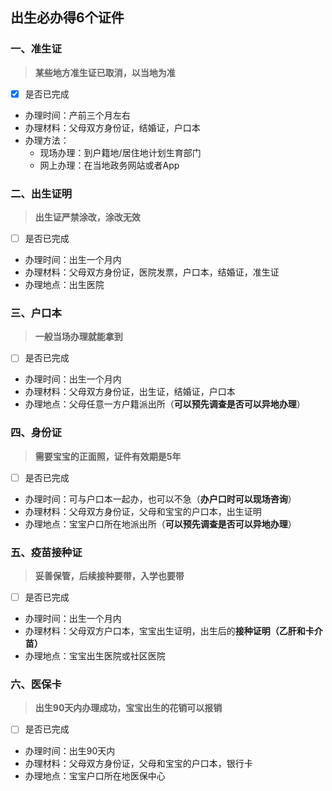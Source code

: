 ## 出生必办得6个证件

### 一、准生证
> **某些地方准生证已取消，以当地为准**
- [x] 是否已完成
* 办理时间：产前三个月左右
* 办理材料：父母双方身份证，结婚证，户口本
* 办理方法：
  - 现场办理：到户籍地/居住地计划生育部门
  - 网上办理：在当地政务网站或者App

### 二、出生证明
> **出生证严禁涂改，涂改无效**
- [ ] 是否已完成
* 办理时间：出生一个月内
* 办理材料：父母双方身份证，医院发票，户口本，结婚证，准生证
* 办理地点：出生医院

### 三、户口本
> **一般当场办理就能拿到**
- [ ] 是否已完成
* 办理时间：出生一个月内
* 办理材料：父母双方身份证，出生证，结婚证，户口本
* 办理地点：父母任意一方户籍派出所（**可以预先调查是否可以异地办理**）

### 四、身份证
> **需要宝宝的正面照，证件有效期是5年**
- [ ] 是否已完成
* 办理时间：可与户口本一起办，也可以不急（**办户口时可以现场咨询**）
* 办理材料：父母双方身份证，父母和宝宝的户口本，出生证明
* 办理地点：宝宝户口所在地派出所（**可以预先调查是否可以异地办理**）

### 五、疫苗接种证
> **妥善保管，后续接种要带，入学也要带**
- [ ] 是否已完成
* 办理时间：出生一个月内
* 办理材料：父母双方户口本，宝宝出生证明，出生后的**接种证明（乙肝和卡介苗）**
* 办理地点：宝宝出生医院或社区医院

### 六、医保卡
> **出生90天内办理成功，宝宝出生的花销可以报销**
- [ ] 是否已完成
* 办理时间：出生90天内
* 办理材料：父母双方身份证，父母和宝宝的户口本，银行卡
* 办理地点：宝宝户口所在地医保中心


